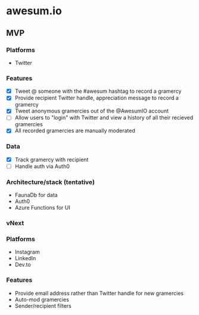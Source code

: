 # awesum.io

## MVP

### Platforms

- Twitter

### Features

- [x] Tweet @ someone with the #awesum hashtag to record a gramercy
- [x] Provide recipient Twitter handle, appreciation message to record a gramercy
- [x] Tweet anonymous gramercies out of the @AwesumIO account
- [ ] Allow users to "login" with Twitter and view a history of all their recieved gramercies
- [x] All recorded gramercies are manually moderated

### Data

- [x] Track gramercy with recipient
- [ ] Handle auth via Auth0

### Architecture/stack (tentative)

- FaunaDb for data
- Auth0
- Azure Functions for UI

### vNext

### Platforms

- Instagram
- LinkedIn
- Dev.to

### Features

- Provide email address rather than Twitter handle for new gramercies
- Auto-mod gramercies
- Sender/recipient filters
